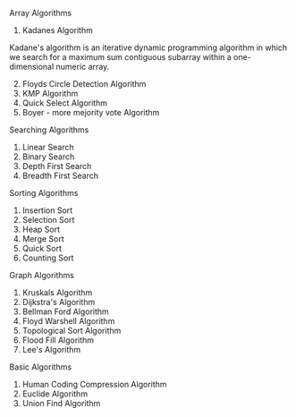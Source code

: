 Array Algorithms

1. Kadanes Algorithm

Kadane's algorithm is an iterative dynamic programming algorithm in which we search for a maximum sum contiguous subarray within a one-dimensional numeric array. 

2. Floyds Circle Detection Algorithm
3. KMP Algorithm
4. Quick Select Algorithm
5. Boyer - more mejority vote Algorithm

Searching Algorithms

1. Linear Search
2. Binary Search
3. Depth First Search
4. Breadth First Search

Sorting Algorithms

1. Insertion Sort
2. Selection Sort
3. Heap Sort
4. Merge Sort
5. Quick Sort
6. Counting Sort

Graph Algorithms

1. Kruskals Algorithm
2. Dijkstra's Algorithm
3. Bellman Ford Algorithm
4. Floyd Warshell Algorithm
5. Topological Sort Algorithm
6. Flood Fill Algorithm
7. Lee's Algorithm

Basic Algorithms 

1. Human Coding Compression Algorithm
2. Euclide Algorithm
3. Union Find Algorithm